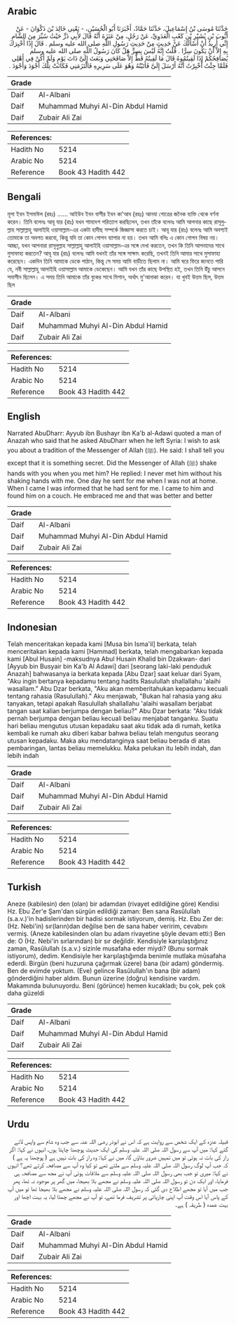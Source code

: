 ## Arabic


<div dir="rtl" lang="ar" style={{fontSize:'larger',backgroundColor:'#f8f9fa',padding:20}}>
حَدَّثَنَا مُوسَى بْنُ إِسْمَاعِيلَ، حَدَّثَنَا حَمَّادٌ، أَخْبَرَنَا أَبُو الْحُسَيْنِ، - يَعْنِي خَالِدَ بْنَ ذَكْوَانَ - عَنْ أَيُّوبَ بْنِ بُشَيْرِ بْنِ كَعْبٍ الْعَدَوِيِّ، عَنْ رَجُلٍ، مِنْ عَنَزَةَ أَنَّهُ قَالَ لأَبِي ذَرٍّ حَيْثُ سُيِّرَ مِنَ الشَّامِ إِنِّي أُرِيدُ أَنْ أَسْأَلَكَ عَنْ حَدِيثٍ مِنْ حَدِيثِ رَسُولِ اللَّهِ صلى الله عليه وسلم ‏.‏ قَالَ إِذًا أُخْبِرَكَ بِهِ إِلاَّ أَنْ يَكُونَ سِرًّا ‏.‏ قُلْتُ إِنَّهُ لَيْسَ بِسِرٍّ هَلْ كَانَ رَسُولُ اللَّهِ صلى الله عليه وسلم يُصَافِحُكُمْ إِذَا لَقِيتُمُوهُ قَالَ مَا لَقِيتُهُ قَطُّ إِلاَّ صَافَحَنِي وَبَعَثَ إِلَىَّ ذَاتَ يَوْمٍ وَلَمْ أَكُنْ فِي أَهْلِي فَلَمَّا جِئْتُ أُخْبِرْتُ أَنَّهُ أَرْسَلَ إِلَىَّ فَأَتَيْتُهُ وَهُوَ عَلَى سَرِيرِهِ فَالْتَزَمَنِي فَكَانَتْ تِلْكَ أَجْوَدَ وَأَجْوَدَ ‏.‏
</div>
<div style={{backgroundColor:'#f8f9fa',padding:20, marginBottom: 10}}><table> <thead> <tr> <th>Grade</th> <th></th> </tr> </thead> <tbody> <tr><td>Daif</td><td>Al-Albani</td></tr><tr><td>Daif</td><td>Muhammad Muhyi Al-Din Abdul Hamid</td></tr><tr><td>Daif</td><td>Zubair Ali Zai</td></tr></tbody></table><table> <thead> <tr> <th>References:</th> <th></th> </tr> </thead> <tbody><tr><td>Hadith No</td><td>5214</td></tr><tr><td>Arabic No</td><td>5214</td></tr><tr><td>Reference</td><td>Book 43 Hadith 442</td></tr></tbody></table></div>

## Bengali


<div dir="ltr" lang="bn" style={{fontSize:'larger',backgroundColor:'#f8f9fa',padding:20}}>
মূসা ইবন ইসমাঈল (রহঃ) ...... আইউব ইবন বাশীর ইবন কা'আব (রহঃ) আনযা গোত্রের জনৈক ব্যক্তি থেকে বর্ণনা করেন। তিনি বলেনঃ আবূ যার (রাঃ) যখন শামদেশ পরিত্যাগ করছিলেন, তখন তাঁকে বলেনঃ আমি আপনার কাছে রাসূলুল্লাহ সাল্লাল্লাহু আলাইহি ওয়াসাল্লাম-এর একটা হাদীছ সম্পর্কে জিজ্ঞাসা করতে চাই। আবূ যার (রাঃ) বলেনঃ আমি অবশ্যই তোমাকে তা অবগত করবো, কিন্তু যদি তা কোন গোপন ব্যাপার না হয়। তখন আমি বলিঃ এ কোন গোপন বিষয় নয়। আচ্ছা, যখন আপনারা রাসূলুল্লাহ সাল্লাল্লাহু আলাইহি ওয়াসাল্লাম-এর সঙ্গে দেখা করতেন, তখন কি তিনি আপনাদের সাথে মুসাফাহা করতেন? আবূ যার (রাঃ) বলেনঃ আমি যখনই তাঁর সঙ্গে সাক্ষাৎ করেছি, তখনই তিনি আমার সাথে মুসাফাহা করেছেন। একদিন তিনি আমাকে ডেকে পাঠান, কিন্তু সে সময় আমি বাড়ীতে ছিলাম না। আমি ঘরে ফিরে জানতে পারি যে, নবী সাল্লাল্লাহু আলাইহি ওয়াসাল্লাম আমাকে ডেকেছেন। আমি যখন তাঁর কাছে উপস্থিত হই, তখন তিনি উঁচু আসনে সমাসীন ছিলেন। এ সময় তিনি আমাকে তাঁর বুকের সাথে মিশান, অর্থাৎ মু'আনাকা করেন। যা খুবই উত্তম ছিল, উত্তম ছিল
</div>
<div style={{backgroundColor:'#f8f9fa',padding:20, marginBottom: 10}}><table> <thead> <tr> <th>Grade</th> <th></th> </tr> </thead> <tbody> <tr><td>Daif</td><td>Al-Albani</td></tr><tr><td>Daif</td><td>Muhammad Muhyi Al-Din Abdul Hamid</td></tr><tr><td>Daif</td><td>Zubair Ali Zai</td></tr></tbody></table><table> <thead> <tr> <th>References:</th> <th></th> </tr> </thead> <tbody><tr><td>Hadith No</td><td>5214</td></tr><tr><td>Arabic No</td><td>5214</td></tr><tr><td>Reference</td><td>Book 43 Hadith 442</td></tr></tbody></table></div>

## English


<div dir="ltr" lang="en" style={{fontSize:'larger',backgroundColor:'#f8f9fa',padding:20}}>
Narrated AbuDharr: Ayyub ibn Bushayr ibn Ka'b al-Adawi quoted a man of Anazah who said that he asked AbuDharr when he left Syria: I wish to ask you about a tradition of the Messenger of Allah (ﷺ). He said: I shall tell you except that it is something secret. Did the Messenger of Allah (ﷺ) shake hands with you when you met him? He replied: I never met him without his shaking hands with me. One day he sent for me when I was not at home. When I came I was informed that he had sent for me. I came to him and found him on a couch. He embraced me and that was better and better
</div>
<div style={{backgroundColor:'#f8f9fa',padding:20, marginBottom: 10}}><table> <thead> <tr> <th>Grade</th> <th></th> </tr> </thead> <tbody> <tr><td>Daif</td><td>Al-Albani</td></tr><tr><td>Daif</td><td>Muhammad Muhyi Al-Din Abdul Hamid</td></tr><tr><td>Daif</td><td>Zubair Ali Zai</td></tr></tbody></table><table> <thead> <tr> <th>References:</th> <th></th> </tr> </thead> <tbody><tr><td>Hadith No</td><td>5214</td></tr><tr><td>Arabic No</td><td>5214</td></tr><tr><td>Reference</td><td>Book 43 Hadith 442</td></tr></tbody></table></div>

## Indonesian


<div dir="ltr" lang="id" style={{fontSize:'larger',backgroundColor:'#f8f9fa',padding:20}}>
Telah menceritakan kepada kami [Musa bin Isma'il] berkata, telah menceritakan kepada kami [Hammad] berkata, telah mengabarkan kepada kami [Abul Husain] -maksudnya Abul Husain Khalid bin Dzakwan- dari [Ayyub bin Busyair bin Ka'b Al Adawi] dari [seorang laki-laki penduduk Anazah] bahwasanya ia berkata kepada [Abu Dzar] saat keluar dari Syam, "Aku ingin bertanya kepadamu tentang hadits Rasulullah shallallahu 'alaihi wasallam." Abu Dzar berkata, "Aku akan memberitahukan kepadamu kecuali tentang rahasia (Rasulullah)." Aku menjawab, "Bukan hal rahasia yang aku tanyakan, tetapi apakah Rasulullah shallallahu 'alaihi wasallam berjabat tangan saat kalian berjumpa dengan beliau?" Abu Dzar berkata: "Aku tidak pernah berjumpa dengan beliau kecuali beliau menjabat tanganku. Suatu hari beliau mengutus utusan kepadaku saat aku tidak ada di rumah, ketika kembali ke rumah aku diberi kabar bahwa beliau telah mengutus seorang utusan kepadaku. Maka aku mendatanginya saat beliau berada di atas pembaringan, lantas beliau memelukku. Maka pelukan itu lebih indah, dan lebih indah
</div>
<div style={{backgroundColor:'#f8f9fa',padding:20, marginBottom: 10}}><table> <thead> <tr> <th>Grade</th> <th></th> </tr> </thead> <tbody> <tr><td>Daif</td><td>Al-Albani</td></tr><tr><td>Daif</td><td>Muhammad Muhyi Al-Din Abdul Hamid</td></tr><tr><td>Daif</td><td>Zubair Ali Zai</td></tr></tbody></table><table> <thead> <tr> <th>References:</th> <th></th> </tr> </thead> <tbody><tr><td>Hadith No</td><td>5214</td></tr><tr><td>Arabic No</td><td>5214</td></tr><tr><td>Reference</td><td>Book 43 Hadith 442</td></tr></tbody></table></div>

## Turkish


<div dir="ltr" lang="tr" style={{fontSize:'larger',backgroundColor:'#f8f9fa',padding:20}}>
Aneze (kabilesin) den (olan) bir adamdan (rivayet edildiğine göre) Kendisi Hz. Ebu Zer'e Şam'dan sürgün edildiği zaman: Ben sana Rasûlullah (s.a.v.)'in hadislerinden bir hadisi sormak istiyorum, demiş. Hz. Ebu Zer de: (Hz. Nebi'in) sır(ların)dan değilse ben de sana haber veririm, cevabını vermiş. (Aneze kabilesinden olan bu adam rivayetine şöyle devam etti:) Ben de: O (Hz. Nebi'in sırlarından) bir sır değildir. Kendisiyle karşılaştığınız zaman, Rasûlullah (s.a.v.) sizinle musafaha eder miydi? (Bunu sormak istiyorum), dedim. Kendisiyle her karşılaştığımda benimle mutlaka müsafaha ederdi. Birgün (beni huzuruna çağırmak üzere) bana (bir adam) göndermiş. Ben de evimde yoktum. (Eve) gelince Rasûlullah'ın bana (bir adam) gönderdiğini haber aldım. Bunun üzerine (doğru) kendisine vardım. Makamında bulunuyordu. Beni (görünce) hemen kucakladı; bu çok, pek çok daha güzeldi
</div>
<div style={{backgroundColor:'#f8f9fa',padding:20, marginBottom: 10}}><table> <thead> <tr> <th>Grade</th> <th></th> </tr> </thead> <tbody> <tr><td>Daif</td><td>Al-Albani</td></tr><tr><td>Daif</td><td>Muhammad Muhyi Al-Din Abdul Hamid</td></tr><tr><td>Daif</td><td>Zubair Ali Zai</td></tr></tbody></table><table> <thead> <tr> <th>References:</th> <th></th> </tr> </thead> <tbody><tr><td>Hadith No</td><td>5214</td></tr><tr><td>Arabic No</td><td>5214</td></tr><tr><td>Reference</td><td>Book 43 Hadith 442</td></tr></tbody></table></div>

## Urdu


<div dir="rtl" lang="ur" style={{fontSize:'larger',backgroundColor:'#f8f9fa',padding:20}}>
قبیلہ عنزہ کے ایک شخص سے روایت ہے کہ اس نے ابوذر رضی اللہ عنہ سے جب وہ شام سے واپس لائے گئے کہا: میں آپ سے رسول اللہ صلی اللہ علیہ وسلم کی ایک حدیث پوچھنا چاہتا ہوں، انہوں نے کہا: اگر راز کی بات نہ ہوئی تو میں تمہیں ضرور بتاؤں گا، میں نے کہا: وہ راز کی بات نہیں ہے ( پوچھنا یہ ہے ) کہ جب آپ لوگ رسول اللہ صلی اللہ علیہ وسلم سے ملتے تھے تو کیا وہ آپ سے مصافحہ کرتے تھے؟ انہوں نے کہا: میری تو جب بھی رسول اللہ صلی اللہ علیہ وسلم سے ملاقات ہوئی آپ نے مجھ سے مصافحہ ہی فرمایا، اور ایک دن تو رسول اللہ صلی اللہ علیہ وسلم نے مجھے بلا بھیجا، میں گھر پر موجود نہ تھا، پھر جب میں آیا تو مجھے اطلاع دی گئی کہ رسول اللہ صلی اللہ علیہ وسلم نے مجھے بلا بھیجا تھا تو میں آپ کے پاس آیا اس وقت آپ اپنی چارپائی پر تشریف فرما تھے، تو آپ نے مجھے چمٹا لیا، یہ بہت اچھا اور بہت عمدہ ( طریقہ ) ہے۔
</div>
<div style={{backgroundColor:'#f8f9fa',padding:20, marginBottom: 10}}><table> <thead> <tr> <th>Grade</th> <th></th> </tr> </thead> <tbody> <tr><td>Daif</td><td>Al-Albani</td></tr><tr><td>Daif</td><td>Muhammad Muhyi Al-Din Abdul Hamid</td></tr><tr><td>Daif</td><td>Zubair Ali Zai</td></tr></tbody></table><table> <thead> <tr> <th>References:</th> <th></th> </tr> </thead> <tbody><tr><td>Hadith No</td><td>5214</td></tr><tr><td>Arabic No</td><td>5214</td></tr><tr><td>Reference</td><td>Book 43 Hadith 442</td></tr></tbody></table></div>
